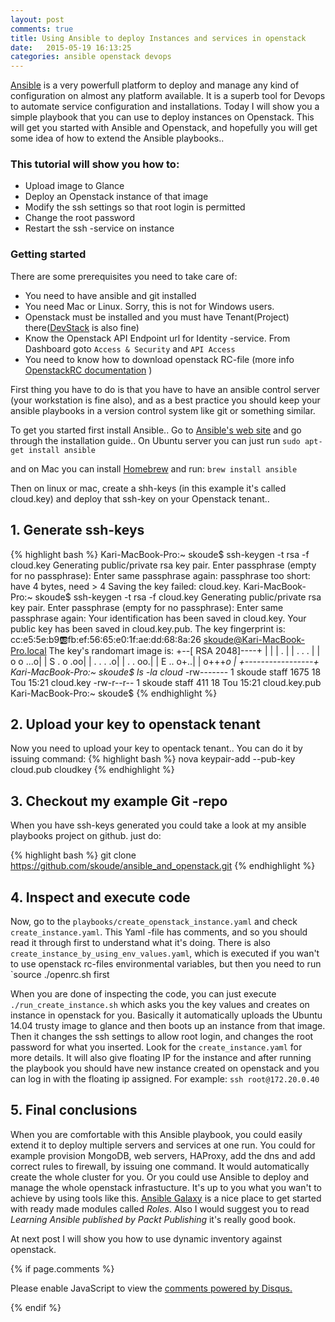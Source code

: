 ```yaml
---
layout: post
comments: true
title: Using Ansible to deploy Instances and services in openstack
date:   2015-05-19 16:13:25
categories: ansible openstack devops
---
```


[Ansible](http://www.ansible.com) is a very powerfull platform to deploy and manage any kind of configuration on almost any platform available. It is a superb tool for Devops to automate service configuration and installations. Today I will show you a simple playbook that you can use to deploy instances on Openstack. This will get you started with Ansible and Openstack, and hopefully you will get some idea of how to extend the Ansible playbooks..

### This tutorial will show you how to:

*  Upload image to Glance 
*  Deploy an Openstack instance of that image 
*  Modify the ssh settings so that root login is permitted 
*  Change the root password
*  Restart the ssh -service on instance


### Getting started

There are some prerequisites you need to take care of:

* You need to have ansible and git installed
* You need Mac or Linux. Sorry, this is not for Windows users. 
* Openstack must be installed and you must have Tenant(Project) there([DevStack](http://docs.openstack.org/developer/devstack/) is also fine)
* Know the Openstack API Endpoint url for Identity -service. From Dashboard goto `Access & Security` and `API Access` 
* You need to know how to download openstack RC-file (more info [OpenstackRC documentation](http://docs.openstack.org/cli-reference/content/cli_openrc.html) )


First thing you have to do is that you have to have an ansible control server (your workstation is fine also), and as a best practice you should keep your ansible playbooks in a version control system like git or something similar. 

To get you started first install Ansible.. Go to [Ansible's web site](www.ansible.com) and go through the installation guide..
On Ubuntu server you can just run
`sudo apt-get install ansible`

and on Mac you can install [Homebrew](http://brew.sh/) and run:
`brew install ansible`


Then on linux or mac, create a  shh-keys (in this example it's called cloud.key) and deploy that ssh-key on your Openstack tenant.. 


## 1. Generate ssh-keys

{% highlight bash %}
Kari-MacBook-Pro:~ skoude$ ssh-keygen -t rsa -f cloud.key
Generating public/private rsa key pair.
Enter passphrase (empty for no passphrase):
Enter same passphrase again:
passphrase too short: have 4 bytes, need > 4
Saving the key failed: cloud.key.
Kari-MacBook-Pro:~ skoude$ ssh-keygen -t rsa -f cloud.key
Generating public/private rsa key pair.
Enter passphrase (empty for no passphrase):
Enter same passphrase again:
Your identification has been saved in cloud.key.
Your public key has been saved in cloud.key.pub.
The key fingerprint is:
cc:e5:5e:b9:ab:fb:ef:56:65:e0:1f:ae:dd:68:8a:26 skoude@Kari-MacBook-Pro.local
The key's randomart image is:
+--[ RSA 2048]----+
|                 |
|              .  |
|          .  . . |
|       o o   ...o|
|        S . o .oo|
|         . . . .o|
|          . . oo.|
|        E .. o+..|
|         o+++*o  |
+-----------------+
Kari-MacBook-Pro:~ skoude$ ls -la cloud*
-rw-------  1 skoude  staff  1675 18 Tou 15:21 cloud.key
-rw-r--r--  1 skoude  staff   411 18 Tou 15:21 cloud.key.pub
Kari-MacBook-Pro:~ skoude$
{% endhighlight %}


## 2. Upload your key to openstack tenant

Now you need to upload your key to opentack tenant.. You can do it by issuing command:
{% highlight bash %}
nova keypair-add --pub-key cloud.pub cloudkey
{% endhighlight %}

## 3. Checkout my example Git -repo
When you have ssh-keys generated you could take a look at my ansible playbooks project on github. 
just do:

{% highlight bash %}
git clone https://github.com/skoude/ansible_and_openstack.git
{% endhighlight %}


## 4. Inspect and execute code
Now,  go to the `playbooks/create_openstack_instance.yaml` and check `create_instance.yaml`. This Yaml -file has comments, and so you should read it through first to understand what it's doing. There is also `create_instance_by_using_env_values.yaml`, which is executed if you wan't to use openstack rc-files environmental variables, but then you need to run `source ./openrc.sh first

When you are done of inspecting the code, you can just execute `./run_create_instance.sh` which asks you the key values and creates on instance in openstack for you. Basically it automatically uploads the Ubuntu 14.04 trusty image to glance and then boots up an instance from that image. Then it changes the ssh settings to allow root login, and changes the root password for what you inserted.  Look for the `create_instance.yaml` for more details. It will also give floating IP for the instance and after running the playbook you should have new instance created on openstack and you can log in with the floating ip assigned. For example: `ssh root@172.20.0.40` 


## 5. Final conclusions

When you are comfortable with this Ansible playbook, you could easily extend it to deploy multiple servers and services at one run. You could for example provision MongoDB, web servers, HAProxy, add the dns and add correct rules to firewall,  by issuing one command.  It would automatically create the whole cluster for you. Or you could use Ansible to deploy and manage the whole openstack infrastucture. It's up to you what you wan't to achieve by using tools like this.  [Ansible Galaxy](https://galaxy.ansible.com/) is a nice place to get started with ready made modules called *Roles*. Also I would suggest you to read *Learning Ansible published by Packt Publishing*  it's really good book. 

At next post I will show you how to use dynamic inventory against openstack. 



{% if page.comments %}
<div id="disqus_thread"></div>
<script type="text/javascript">
    /* * * CONFIGURATION VARIABLES * * */
    var disqus_shortname = 'skoudestechnologyblog';
    
    /* * * DON'T EDIT BELOW THIS LINE * * */
    (function() {
        var dsq = document.createElement('script'); dsq.type = 'text/javascript'; dsq.async = true;
        dsq.src = '//' + disqus_shortname + '.disqus.com/embed.js';
        (document.getElementsByTagName('head')[0] || document.getElementsByTagName('body')[0]).appendChild(dsq);
    })();
</script>
<noscript>Please enable JavaScript to view the <a href="https://disqus.com/?ref_noscript" rel="nofollow">comments powered by Disqus.</a></noscript>

{% endif %}


